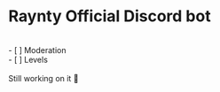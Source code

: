 # Raynty Official Discord bot
<br>
 - [ ] Moderation<br>
 - [ ] Levels <br>
<br>
Still working on it 🙂
